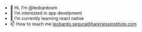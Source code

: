 - 👋 Hi, I’m @leobardosm
- 👀 I’m interested in app develpment
- 🌱 I’m currently learning react native
- 📫 How to reach me leobardo.segura@harknessinstitute.com

<!---
leobardosm/leobardosm is a ✨ special ✨ repository because its `README.md` (this file) appears on your GitHub profile.
You can click the Preview link to take a look at your changes.
--->
